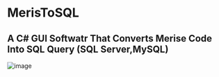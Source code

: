 # MerisToSQL
## A C# GUI Softwatr That Converts Merise Code Into SQL Query (SQL Server,MySQL)
![image](https://user-images.githubusercontent.com/64046097/166118504-dfd645fa-5be5-4eb5-954a-1e70a82ce695.png)
